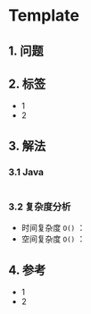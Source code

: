# Template

## 1. 问题

## 2. 标签

* 1
* 2

## 3. 解法

### 3.1 Java

```java

```

### 3.2 复杂度分析

* 时间复杂度 `O()` ：
* 空间复杂度 `O()` ：

## 4. 参考

* 1
* 2



